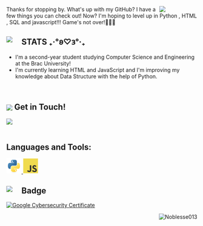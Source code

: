 <p> 
<img align="right" src='https://github.com/Noblesse013/Noblesse013/assets/155657140/575848be-fa14-43ef-a653-965658f065c4' width="100px">
    Thanks for stopping by. What's up with my GitHub? I have a few things you can 
    check out! Now? I'm hoping to level up in Python , HTML , SQL and javascript!!! Game's not over!😵‍💫🔁 

## <img align="left" src="https://github.com/Noblesse013/Noblesse013/assets/155657140/071b8282-4830-46c5-ad75-0f8f0d62c6de" width="40px"> STATS ₊‧°𐐪♡𐑂°‧₊ 
- I'm a second-year student studying Computer Science and Engineering at the Brac University!
- I'm currently learning HTML and JavaScript and I'm improving my knowledge about Data Structure with the help of Python.
<p /> 
<br clear="left"/>

## <img align="center" src="https://github.com/Noblesse013/Noblesse013/assets/155657140/2b802d2e-5389-457d-93f6-da3c30e4f232" width="40px"> Get in Touch! </a>

<a href="https://www.linkedin.com/in/mehreen-mallick-fiona-6b0b87251/"></a>
<img align="left" src="https://user-images.githubusercontent.com/65576812/183569542-480ab1ee-9e98-4cd9-a60a-23919be2feb4.png" width="150px">
<br></br>

## Languages and Tools:

<p align="left"> <a href="https://www.python.org" target="_blank" rel="noreferrer"> <img src="https://raw.githubusercontent.com/devicons/devicon/master/icons/python/python-original.svg" alt="python" width="40" height="40"/> </a> 
<a href="https://developer.mozilla.org/en-US/docs/Web/JavaScript" target="_blank" rel="noreferrer"> <img src="https://raw.githubusercontent.com/devicons/devicon/master/icons/javascript/javascript-original.svg" alt="javascript" width="40" height="40"/> </a></p>

## <img align="left" src="https://user-images.githubusercontent.com/65576812/180335476-afb779d0-4032-4e60-9f4d-d1c3e849db2c.png" width="40px">Badge
  <a href="https://www.credly.com/badges/2e2dd4d4-3042-4d5b-bb5a-afd28d91bd36/public_url">
    <img src="https://github.com/Noblesse013/Noblesse013/assets/155657140/54ba77c1-1c61-42ca-9414-513984cb3a31" alt="Google Cybersecurity Certificate" width="100"/>
  </a>

<!--- 
30NitesOfCode:
  [Check out my progress!](https://www.codedex.io/@mehreenma52441/30-nites-of-code)  
  ![@mehreenma52441 #30NitesOfCode](https://www.codedex.io/api/petStatus?user=mehreenma52441)
--->

<p align="right"> <img src="https://komarev.com/ghpvc/?username=Noblesse013&label=Goldberg%20views&color=f1495c&style=transparent" alt="Noblesse013" /> </p>




<!---
Noblesse013/Noblesse013 is a ✨ special ✨ repository because its `README.md` (this file) appears on your GitHub profile.
You can click the Preview link to take a look at your changes.

--->
